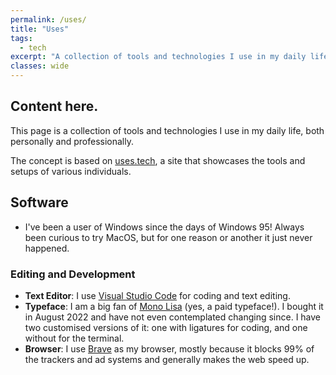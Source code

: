 ```yaml
---
permalink: /uses/
title: "Uses"
tags:
  - tech
excerpt: "A collection of tools and technologies I use in my daily life, both personally and professionally."
classes: wide
---
```


## Content here.

This page is a collection of tools and technologies I use in my daily life, both personally and professionally.

The concept is based on [uses.tech](https://uses.tech/), a site that showcases the tools and setups of various individuals.

## Software

* I've been a user of Windows since the days of Windows 95! Always been curious to try MacOS, but for one reason or another it just never happened.

### Editing and Development

* **Text Editor**: I use [Visual Studio Code](https://code.visualstudio.com/) for coding and text editing.
* **Typeface**: I am a big fan of [Mono Lisa](https://monolisa.dev) (yes, a paid typeface!). I bought it in August 2022 and have not even contemplated changing since. I have two customised versions of it: one with ligatures for coding, and one without for the terminal.
* **Browser**: I use [Brave](https://www.brave.com) as my browser, mostly because it blocks 99% of the trackers and ad systems and generally makes the web speed up.
